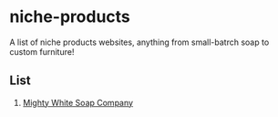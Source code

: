 # niche-products
A list of niche products websites, anything from small-batrch soap to custom furniture!

## List

1. [Mighty White Soap Company](https://www.mightywhitesoapco.com/)
